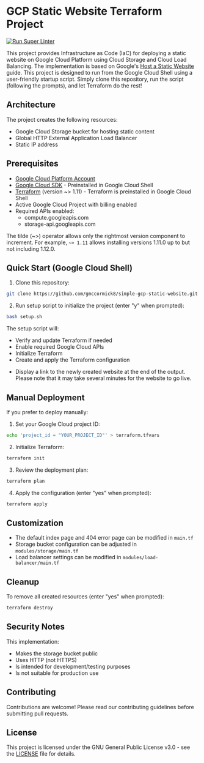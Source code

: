 <!-- textlint-disable -->

# GCP Static Website Terraform Project

[![Run Super Linter](https://github.com/gmccormick8/simple-gcp-static-website/actions/workflows/super-linter.yml/badge.svg?branch=main)](https://github.com/gmccormick8/simple-gcp-static-website/actions/workflows/super-linter.yml)

This project provides Infrastructure as Code (IaC) for deploying a static website on Google Cloud Platform using Cloud Storage and Cloud Load Balancing.
The implementation is based on Google's [Host a Static Website](https://cloud.google.com/storage/docs/hosting-static-website) guide.
This project is designed to run from the Google Cloud Shell using a user-friendly startup script. Simply clone this repository, run the script (following the prompts), and let Terraform do the rest!

<!-- textlint-enable -->

## Architecture

The project creates the following resources:

- Google Cloud Storage bucket for hosting static content
- Global HTTP External Application Load Balancer
- Static IP address

## Prerequisites

- [Google Cloud Platform Account](https://console.cloud.google.com)
- [Google Cloud SDK](https://cloud.google.com/sdk/docs/install) - Preinstalled in Google Cloud Shell
- [Terraform](https://www.terraform.io/downloads) (version ~> 1.11) - Terraform is preinstalled in Google Cloud Shell
- Active Google Cloud Project with billing enabled
- Required APIs enabled:
  - compute.googleapis.com
  - storage-api.googleapis.com

The tilde (~>) operator allows only the rightmost version component to increment. For example, `~> 1.11` allows installing versions 1.11.0 up to but not including 1.12.0.

## Quick Start (Google Cloud Shell)

1. Clone this repository:
<!-- textlint-disable -->

```bash
git clone https://github.com/gmccormick8/simple-gcp-static-website.git && cd simple-gcp-static-website
```

<!-- textlint-enable -->

2. Run setup script to initialize the project (enter "y" when prompted):

```bash
bash setup.sh
```

The setup script will:

- Verify and update Terraform if needed
- Enable required Google Cloud APIs
- Initialize Terraform
- Create and apply the Terraform configuration
<!-- textlint-disable -->
- Display a link to the newly created website at the end of the output. Please note that it may take several minutes for the website to go live.
<!-- textlint-enable -->

## Manual Deployment

If you prefer to deploy manually:

1. Set your Google Cloud project ID:

```bash
echo 'project_id = "YOUR_PROJECT_ID"' > terraform.tfvars
```

2. Initialize Terraform:

```bash
terraform init
```

3. Review the deployment plan:

```bash
terraform plan
```

4. Apply the configuration (enter "yes" when prompted):

```bash
terraform apply
```

## Customization

- The default index page and 404 error page can be modified in `main.tf`
- Storage bucket configuration can be adjusted in `modules/storage/main.tf`
- Load balancer settings can be modified in `modules/load-balancer/main.tf`

## Cleanup

To remove all created resources (enter "yes" when prompted):

```bash
terraform destroy
```

## Security Notes

This implementation:

- Makes the storage bucket public
- Uses HTTP (not HTTPS)
- Is intended for development/testing purposes
- Is not suitable for production use

## Contributing

Contributions are welcome! Please read our contributing guidelines before submitting pull requests.

## License

This project is licensed under the GNU General Public License v3.0 - see the [LICENSE](LICENSE) file for details.
